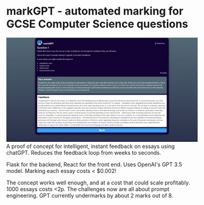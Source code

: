 # markGPT - automated marking for GCSE Computer Science questions
<img src="frontend/src/assets/demo_screenshot_2.png">
A proof of concept for intelligent, instant feedback on essays using chatGPT. Reduces the feedback loop from weeks to seconds.

Flask for the backend, React for the front end. Uses OpenAI's GPT 3.5 model. Marking each essay costs < $0.002!

The concept works well enough, and at a cost that could scale profitably. 1000 essays costs <2p. The challenges now are all about prompt engineering. GPT currently undermarks by about 2 marks out of 8.
